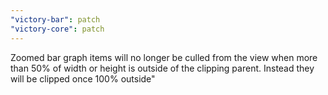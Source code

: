 ```yaml
---
"victory-bar": patch
"victory-core": patch
---
```


Zoomed bar graph items will no longer be culled from the view when more than 50% of width or height is outside of the clipping parent. Instead they will be clipped once 100% outside"
